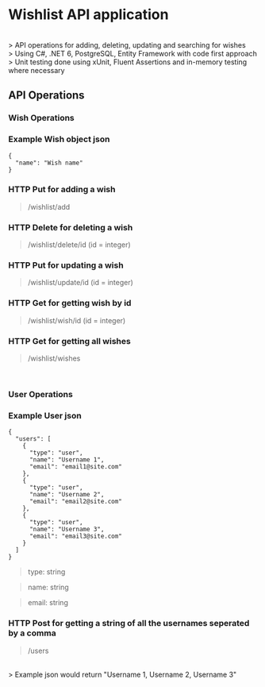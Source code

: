 # Wishlist API application
</br>
> API operations for adding, deleting, updating and searching for wishes
</br>
> Using C#, .NET 6, PostgreSQL, Entity Framework with code first approach
</br>
> Unit testing done using xUnit, Fluent Assertions and in-memory testing where necessary

## API Operations

### Wish Operations

### Example Wish object json

```
{
  "name": "Wish name"
}
```

### HTTP Put for adding a wish
> /wishlist/add

### HTTP Delete for deleting a wish
> /wishlist/delete/id (id = integer)

### HTTP Put for updating a wish
> /wishlist/update/id (id = integer)

### HTTP Get for getting wish by id
> /wishlist/wish/id (id = integer)

### HTTP Get for getting all wishes 
> /wishlist/wishes
</br>

### User Operations

### Example User json

```
{
  "users": [
    {
      "type": "user",
      "name": "Username 1",
      "email": "email1@site.com"
    },
    {
      "type": "user",
      "name": "Username 2",
      "email": "email2@site.com"
    },
    {
      "type": "user",
      "name": "Username 3",
      "email": "email3@site.com"
    }
  ]
}
```

> type: string

> name: string

> email: string

### HTTP Post for getting a string of all the usernames seperated by a comma
> /users
</br>
> Example json would return "Username 1, Username 2, Username 3"



